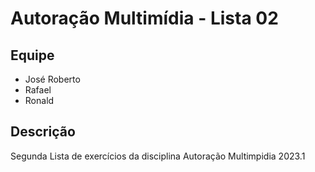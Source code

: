 # Autoração Multimídia - Lista 02

## Equipe

- José Roberto
- Rafael
- Ronald

## Descrição
Segunda Lista de exercícios da disciplina Autoração Multimpidia 2023.1
